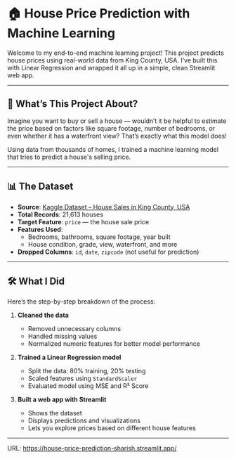# 🏠 House Price Prediction with Machine Learning

Welcome to my end-to-end machine learning project! This project predicts house prices using real-world data from King County, USA. I’ve built this with Linear Regression and wrapped it all up in a simple, clean Streamlit web app.

---

## 📌 What’s This Project About?

Imagine you want to buy or sell a house — wouldn’t it be helpful to estimate the price based on factors like square footage, number of bedrooms, or even whether it has a waterfront view? That’s exactly what this model does!

Using data from thousands of homes, I trained a machine learning model that tries to predict a house's selling price.

---

## 📊 The Dataset

- **Source**: [Kaggle Dataset – House Sales in King County, USA](https://www.kaggle.com/datasets/harlfoxem/housesalesprediction)
- **Total Records**: 21,613 houses
- **Target Feature**: `price` — the house sale price
- **Features Used**: 
  - Bedrooms, bathrooms, square footage, year built
  - House condition, grade, view, waterfront, and more
- **Dropped Columns**: `id`, `date`, `zipcode` (not useful for prediction)

---

## 🛠️ What I Did

Here’s the step-by-step breakdown of the process:

1. **Cleaned the data**  
   - Removed unnecessary columns  
   - Handled missing values  
   - Normalized numeric features for better model performance  

2. **Trained a Linear Regression model**  
   - Split the data: 80% training, 20% testing  
   - Scaled features using `StandardScaler`  
   - Evaluated model using MSE and R² Score  

3. **Built a web app with Streamlit**  
   - Shows the dataset  
   - Displays predictions and visualizations  
   - Lets you explore prices based on different house features  

---

URL: https://house-price-prediction-sharish.streamlit.app/

